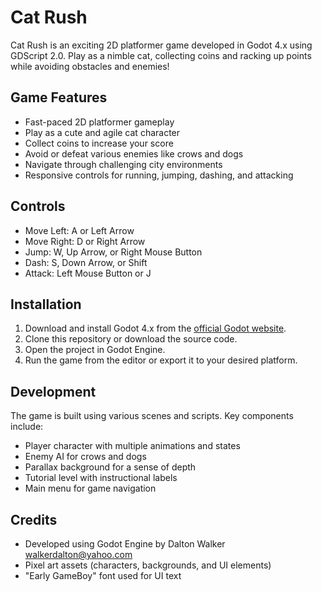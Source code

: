 # Cat Rush

Cat Rush is an exciting 2D platformer game developed in Godot 4.x using GDScript 2.0. Play as a nimble cat, collecting coins and racking up points while avoiding obstacles and enemies!

## Game Features

- Fast-paced 2D platformer gameplay
- Play as a cute and agile cat character
- Collect coins to increase your score
- Avoid or defeat various enemies like crows and dogs
- Navigate through challenging city environments
- Responsive controls for running, jumping, dashing, and attacking

## Controls

- Move Left: A or Left Arrow
- Move Right: D or Right Arrow
- Jump: W, Up Arrow, or Right Mouse Button
- Dash: S, Down Arrow, or Shift
- Attack: Left Mouse Button or J

## Installation

1. Download and install Godot 4.x from the [official Godot website](https://godotengine.org/download).
2. Clone this repository or download the source code.
3. Open the project in Godot Engine.
4. Run the game from the editor or export it to your desired platform.

## Development

The game is built using various scenes and scripts. Key components include:

- Player character with multiple animations and states
- Enemy AI for crows and dogs
- Parallax background for a sense of depth
- Tutorial level with instructional labels
- Main menu for game navigation

## Credits

- Developed using Godot Engine by Dalton Walker <walkerdalton@yahoo.com>
- Pixel art assets (characters, backgrounds, and UI elements)
- "Early GameBoy" font used for UI text
